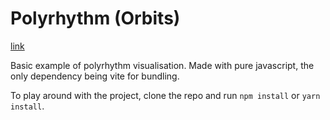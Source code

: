 
# Polyrhythm (Orbits)

[link](https://vmoid.com/polyrhythm)

Basic example of polyrhythm visualisation. Made with pure javascript, the only dependency being vite for bundling.

To play around with the project, clone the repo and run `npm install` or `yarn install`.

